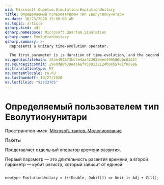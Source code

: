 ```yaml
---
uid: Microsoft.Quantum.Simulation.EvolutionUnitary
title: Определяемый пользователем тип Еволутионунитари
ms.date: 10/26/2020 12:00:00 AM
ms.topic: article
qsharp.kind: udt
qsharp.namespace: Microsoft.Quantum.Simulation
qsharp.name: EvolutionUnitary
qsharp.summary: >-
  Represents a unitary time-evolution operator.

  The first parameter is is duration of time-evolution, and the second parameter is the qubit register acted upon by the unitary.
ms.openlocfilehash: 28ab492573b67e4aa42392e4ee499596b9c0225f
ms.sourcegitcommit: 29e0d88a30e4166fa580132124b0eb57e1f0e986
ms.translationtype: MT
ms.contentlocale: ru-RU
ms.lasthandoff: 10/27/2020
ms.locfileid: "92733705"
---
```

# <a name="evolutionunitary-user-defined-type"></a>Определяемый пользователем тип Еволутионунитари

Пространство имен: [Microsoft. тактов. Моделирование](xref:Microsoft.Quantum.Simulation)

Пакеты [](https://nuget.org/packages/)


Представляет отдельный оператор времени развития.

Первый параметр — это длительность развития времени, а второй параметр — кубит регистр, который зависит от единой.

```qsharp

newtype EvolutionUnitary = (((Double, Qubit[]) => Unit is Adj + Ctl));
```

